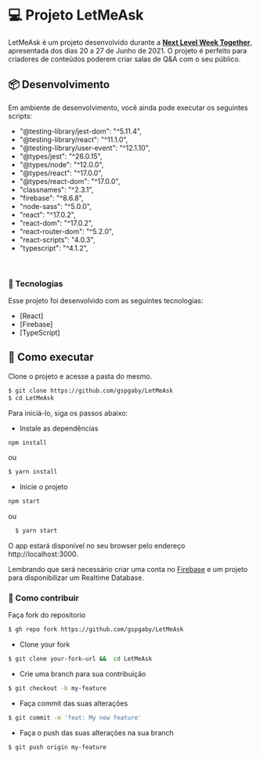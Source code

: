 # 💻 Projeto LetMeAsk

LetMeAsk é um projeto desenvolvido durante a **[Next Level Week Together](https://nextlevelweek.com/)**, apresentada dos dias 20 a 27 de Junho de 2021. O projeto é perfeito para criadores de conteúdos poderem criar salas de Q&A com o seu público.
<br>

## 📦 Desenvolvimento

Em ambiente de desenvolvimento, você ainda pode executar os seguintes scripts:

- "@testing-library/jest-dom": "^5.11.4",
- "@testing-library/react": "^11.1.0",
- "@testing-library/user-event": "^12.1.10",
- "@types/jest": "^26.0.15",
- "@types/node": "^12.0.0",
- "@types/react": "^17.0.0",
- "@types/react-dom": "^17.0.0",
- "classnames": "^2.3.1",
- "firebase": "^8.6.8",
- "node-sass": "^5.0.0",
- "react": "^17.0.2",
- "react-dom": "^17.0.2",
- "react-router-dom": "^5.2.0",
- "react-scripts": "4.0.3",
- "typescript": "^4.1.2",

<br>

### 🧪 Tecnologias

Esse projeto foi desenvolvido com as seguintes tecnologias:

- [React]
- [Firebase]
- [TypeScript]

## 🚀 Como executar

Clone o projeto e acesse a pasta do mesmo.

```sh
$ git clone https://github.com/gspgaby/LetMeAsk
$ cd LetMeAsk
```

Para iniciá-lo, siga os passos abaixo:

- Instale as dependências

```sh
npm install
```

ou

```sh
$ yarn install
```

- Inicie o projeto

```sh
npm start
```

ou

```sh
  $ yarn start
```

O app estará disponível no seu browser pelo endereço http://localhost:3000.

Lembrando que será necessário criar uma conta no [Firebase](https://firebase.google.com/) e um projeto para disponibilizar um Realtime Database.<br>

### 🤔 Como contribuir

Faça fork do repositorio

```sh
$ gh repo fork https://github.com/gspgaby/LetMeAsk
```

- Clone your fork

```sh
$ git clone your-fork-url &&  cd LetMeAsk
```

- Crie uma branch para sua contribuição

```sh
$ git checkout -b my-feature
```

- Faça commit das suas alterações

```sh
$ git commit -m 'feat: My new feature'
```

- Faça o push das suas alterações na sua branch

```sh
$ git push origin my-feature
```

